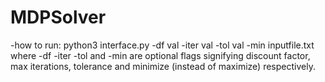 # MDPSolver
-how to run:
python3 interface.py -df val -iter val -tol val -min inputfile.txt
where -df -iter -tol and -min are optional flags signifying discount factor, max iterations, tolerance and minimize (instead of maximize) respectively.
